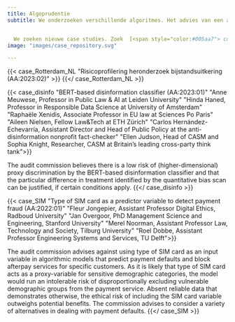 ```yaml
---
title: Algoprudentie
subtitle: We onderzoeken verschillende algoritmes. Het advies van een auditcommissie, inclusief bijbehorende probleemstelling, wordt gepubliceerd op deze website. Anderen kunnen van deze _algoprudentie_ leren, het helpen verbeteren of het gebruiken bij soortgelijke vraagstukken. 


  We zoeken nieuwe case studies. Zoek  [<span style="color:#005aa7"> contact</span>](/#contactform) om een algoritme aan te dragen. 
image: "images/case_repository.svg"

---
```

<!-- Case Rotterdam -->
{{< case_Rotterdam_NL "Risicoprofilering heronderzoek bijstandsuitkering (AA:2023:02)" >}} {{</ case_Rotterdam_NL >}}

<!-- Case disinfo -->
{{< case_disinfo "BERT-based disinformation classifier (AA:2023:01)" "Anne Meuwese, Professor in Public Law & AI at Leiden University" "Hinda Haned, Professor in Responsible Data Science at University of Amsterdam" "Raphaële Xenidis, Associate Professor in EU law at Sciences Po Paris" "Aileen Nielsen, Fellow Law&Tech at ETH Zürich" "Carlos Hernández-Echevarría, Assistant Director and Head of Public Policy at the anti-disinformation nonprofit fact-checker" "Ellen Judson, Head of CASM and Sophia Knight, Researcher, CASM at Britain’s leading cross-party think tank">}}

The audit commission believes there is a low risk of (higher-dimensional) proxy discrimination by the BERT-based disinformation classifier and that the particular difference in treatment identified by the quantitative bias scan can be justified, if certain conditions apply.
{{</ case_disinfo >}}

<!-- Case SIM -->
{{< case_SIM "Type of SIM card as a predictor variable to detect payment fraud (AA:2022:01)" "Fleur Jongepier, Assistant Professor Digital Ethics, Radboud University" "Jan Overgoor, PhD Management Science and Engineering, Stanford University" "Merel Noorman, Assistant Professor Law, Technology and Society, Tilburg University" "Roel Dobbe, Assistant Professor Engineering Systems and Services, TU Delft">}}

The audit commission advises against using type of SIM card as an input variable in algorithmic models that predict payment defaults and block afterpay services for specific customers. As it is likely that type of SIM card acts as a proxy-variable for sensitive demographic categories, the model would run an intolerable risk of disproportionally excluding vulnerable demographic groups from the payment service. Absent reliable data that demonstrates otherwise, the ethical risk of including the SIM card variable outweighs potential benefits. The commission advises to consider a variety of alternatives in dealing with payment defaults.
{{</ case_SIM >}}
